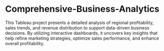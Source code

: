 # Comprehensive-Business-Analytics
This Tableau project presents a detailed analysis of regional profitability, sales trends, and revenue distribution to support data-driven business decisions. By utilizing interactive dashboards, it uncovers key insights that help refine marketing strategies, optimize sales performance, and enhance overall profitability.
